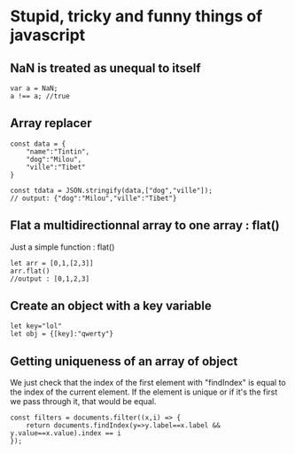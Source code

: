# Stupid, tricky and funny things of javascript

## NaN is treated as unequal to itself  

```
var a = NaN;
a !== a; //true

```

## Array replacer

```
const data = {
	"name":"Tintin",
	"dog":"Milou",
	"ville":"Tibet"
}

const tdata = JSON.stringify(data,["dog","ville"]);
// output: {"dog":"Milou","ville":"Tibet"}
```

## Flat a multidirectionnal array to one array : flat()

Just a simple function : flat()

```
let arr = [0,1,[2,3]]
arr.flat()
//output : [0,1,2,3]
```

## Create an object with a key variable

```
let key="lol"
let obj = {[key]:"qwerty"}
```

## Getting uniqueness of an array of object

We just check that the index of the first element with "findIndex" is equal to the index of the current element.
If the element is unique or if it's the first we pass through it, that would be equal.

```
const filters = documents.filter((x,i) => {
	return documents.findIndex(y=>y.label==x.label && y.value==x.value).index == i
});
```
